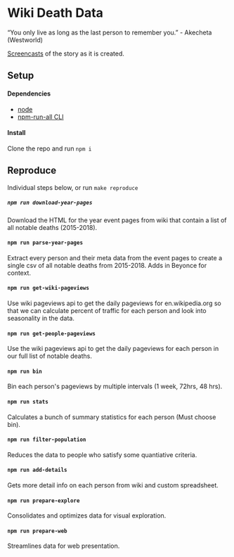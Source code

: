 # Wiki Death Data

“You only live as long as the last person to remember you.” - Akecheta (Westworld)

[Screencasts](https://www.youtube.com/playlist?list=PLsuhXm2zs07JuSfrNentA3DxAbaFO7ay2) of the story as it is created.

## Setup

#### Dependencies

- [node](https://nodejs.org)
- [npm-run-all CLI](https://github.com/mysticatea/npm-run-all)

#### Install

Clone the repo and run `npm i`

## Reproduce

Individual steps below, or run `make reproduce`

##### `npm run download-year-pages`

Download the HTML for the year event pages from wiki that contain a list of all notable deaths (2015-2018).

#### `npm run parse-year-pages`

Extract every person and their meta data from the event pages to create a single csv of all notable deaths from 2015-2018. Adds in Beyonce for context.

#### `npm run get-wiki-pageviews`

Use wiki pageviews api to get the daily pageviews for en.wikipedia.org so that we can calculate percent of traffic for each person and look into seasonality in the data.

#### `npm run get-people-pageviews`

Use the wiki pageviews api to get the daily pageviews for each person in our full list of notable deaths.

#### `npm run bin`

Bin each person's pageviews by multiple intervals (1 week, 72hrs, 48 hrs).

#### `npm run stats`

Calculates a bunch of summary statistics for each person (Must choose bin).

#### `npm run filter-population`

Reduces the data to people who satisfy some quantiative criteria.

#### `npm run add-details`

Gets more detail info on each person from wiki and custom spreadsheet.

#### `npm run prepare-explore`

Consolidates and optimizes data for visual exploration.

#### `npm run prepare-web`

Streamlines data for web presentation.
